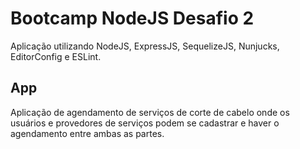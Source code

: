# Bootcamp NodeJS Desafio 2

Aplicação utilizando NodeJS, ExpressJS, SequelizeJS, Nunjucks, EditorConfig e ESLint.

## App

Aplicação de agendamento de serviços de corte de cabelo onde os usuários e provedores de serviços podem se cadastrar e haver o agendamento entre ambas as partes.

